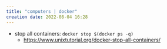 ```yaml
---
title: "computers | docker"
creation date: 2022-08-04 16:28
---
```


- stop all containers: `docker stop $(docker ps -q)` 
	- https://www.unixtutorial.org/docker-stop-all-containers/